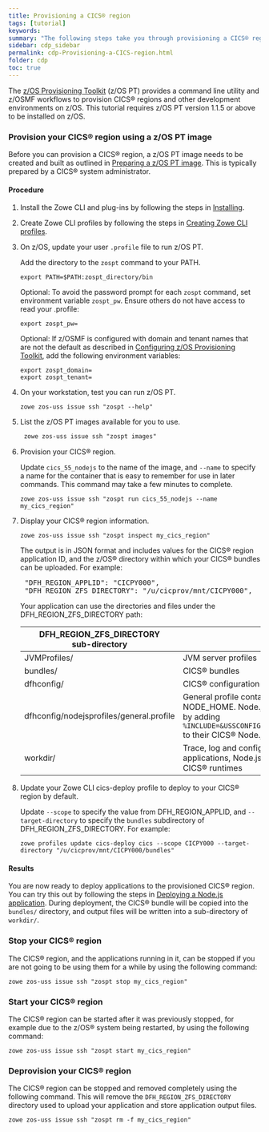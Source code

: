 ```yaml
---
title: Provisioning a CICS® region
tags: [tutorial]
keywords:
summary: "The following steps take you through provisioning a CICS® region from a z/OS Provisioning Toolkit image. You can then deploy and test applications using the CICS® region."
sidebar: cdp_sidebar
permalink: cdp-Provisioning-a-CICS-region.html
folder: cdp
toc: true
---
```


The [z/OS Provisioning Toolkit](https://developer.ibm.com/mainframe/products/zospt/) (z/OS PT) provides a command line utility and z/OSMF workflows to provision CICS® regions and other development environments on z/OS. This tutorial requires z/OS PT version 1.1.5 or above to be installed on z/OS.

### Provision your CICS® region using a z/OS PT image

Before you can provision a CICS® region, a z/OS PT image needs to be created and built as outlined in [Preparing a z/OS PT image](cdp-Preparing-a-zOS-PT-image). This is typically prepared by a CICS® system administrator.

#### Procedure

1. Install the Zowe CLI and plug-ins by following the steps in [Installing](cdp-Installing).

2. Create Zowe CLI profiles by following the steps in [Creating Zowe CLI profiles](cdp-Creating-Zowe-CLI-profiles).

3. On z/OS, update your user `.profile` file to run z/OS PT.

   Add the directory to the `zospt` command to your PATH.

   ```properties
   export PATH=$PATH:zospt_directory/bin
   ```

   Optional: To avoid the password prompt for each `zospt` command, set environment variable `zospt_pw`. Ensure others do not have access to read your .profile:

   ```properties
   export zospt_pw=
   ```

   Optional: If z/OSMF is configured with domain and tenant names that are not the default as described in [Configuring z/OS Provisioning Toolkit](https://www.ibm.com/support/knowledgecenter/en/SSXH44E_1.0.0/zospt/zospt-configuring.html), add the following environment variables:

   ```properties
   export zospt_domain=
   export zospt_tenant=
   ```

4. On your workstation, test you can run z/OS PT.

   ```console
   zowe zos-uss issue ssh "zospt --help"
   ```

5. List the z/OS PT images available for you to use.

   ```tex
    zowe zos-uss issue ssh "zospt images"
   ```

6. Provision your CICS® region.

   Update `cics_55_nodejs` to the name of the image, and `--name` to specify a name for the container that is easy to remember for use in later commands. This command may take a few minutes to complete.

   ```console
   zowe zos-uss issue ssh "zospt run cics_55_nodejs --name my_cics_region"
   ```

7. Display your CICS® region information.

   ```console
   zowe zos-uss issue ssh "zospt inspect my_cics_region"
   ```

   The output is in JSON format and includes values for the CICS® region application ID, and the z/OS® directory within which your CICS® bundles can be uploaded. For example:

   <pre class="messageText">
    "DFH_REGION_APPLID": "CICPY000",
    "DFH_REGION_ZFS_DIRECTORY": "/u/cicprov/mnt/CICPY000",</pre>

    Your application can use the directories and files under the DFH_REGION_ZFS_DIRECTORY path:

   | DFH_REGION_ZFS_DIRECTORY<br>sub-directory | Usage |
   | --- | -- |
   | JVMProfiles/ | JVM server profiles |
   | bundles/ | CICS® bundles |
   | dfhconfig/ | CICS® configuration files |
   | dfhconfig/nodejsprofiles/general.profile | General profile containing values for WORK_DIR and NODE_HOME. Node.js application should include this by adding `%INCLUDE=&USSCONFIG;/nodejsprofiles/general.profile` to their CICS® Node.js application profile |
   | workdir/ | Trace, log and configuration files create by applications, Node.js runtimes, Java runtimes, and CICS® runtimes |

8. Update your Zowe CLI cics-deploy profile to deploy to your CICS® region by default.

   Update `--scope` to specify the value from DFH_REGION_APPLID, and `--target-directory` to specify the `bundles` subdirectory of DFH_REGION_ZFS_DIRECTORY. For example:

   ```console
   zowe profiles update cics-deploy cics --scope CICPY000 --target-directory "/u/cicprov/mnt/CICPY000/bundles"
   ```

#### Results

You are now ready to deploy applications to the provisioned CICS® region. You can try this out by following the steps in [Deploying a Node.js application](cdp-Deploying-a-Nodejs-application). During deployment, the CICS® bundle will be copied into the `bundles/` directory, and output files will be written into a sub-directory of `workdir/`.

### Stop your CICS® region

The CICS® region, and the applications running in it, can be stopped if you are not going to be using them for a while by using the following command:

```console
zowe zos-uss issue ssh "zospt stop my_cics_region"
```

### Start your CICS® region

The CICS® region can be started after it was previously stopped, for example due to the z/OS® system being restarted, by using the following command:

```console
zowe zos-uss issue ssh "zospt start my_cics_region"
```

### Deprovision your CICS® region

The CICS® region can be stopped and removed completely using the following command. This will remove the `DFH_REGION_ZFS_DIRECTORY` directory used to upload your application and store application output files.

```console
zowe zos-uss issue ssh "zospt rm -f my_cics_region"
```
